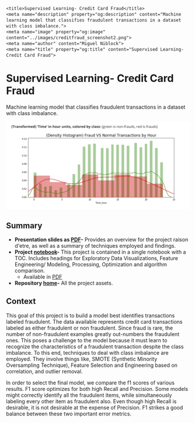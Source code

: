     <title>Supervised Learning- Credit Card Fraud</title>
    <meta name="description" property="og:description" content="Machine learning model that classifies fraudulent transactions in a dataset with class imbalance.">
    <meta name="image" property="og:image" content="../images/creditfraud_screenshot2.png">
    <meta name="author" content="Miguel Niblock">
    <meta name="title" property="og:title" content="Supervised Learning- Credit Card Fraud">

# Supervised Learning- Credit Card Fraud

Machine learning model that classifies fraudulent transactions in a dataset with class imbalance.

<span class="image main"><img src="../images/creditfraud_screenshot3.png" alt="banner" /></span>



## Summary

- **Presentation slides as [PDF](https://miguelniblock.github.io/Supervised-Learning_Credit-Card-Fraud/Slides_Presentation/Slides.Supervised-Learning_Credit-Card-Fraud.pdf)-** Provides an overview for the project raison d'etre, as well as a summary of techniques employed and findings.
- **Project [notebook](https://miguelniblock.github.io/Supervised-Learning_Credit-Card-Fraud/docs/index.html)-** This project is contained in a single notebook with a TOC. Includes headings for Exploratory Data Visualizations, Feature Engineering/ Modeling, Processing, Optimization and algorithm comparison. 
    - Available in [PDF](https://miguelniblock.github.io/Supervised-Learning_Credit-Card-Fraud/Deliverables/Full.Supervised_Learning-Credit_Card_Fraud.pdf)
- **Repository [home](https://github.com/MiguelNiblock/Supervised-Learning_Credit-Card-Fraud/)-** All the project assets.

## Context

This goal of this project is to build a model best identifies transactions labeled fraudulent. The data available represents credit card transactions labeled as either fraudulent or non fraudulent. Since fraud is rare, the number of non-fraudulent examples greatly out-numbers the fraudulent ones. This poses a challenge to the model because it must learn to recognize the characteristics of a fraudulent transaction despite the class imbalance. To this end, techniques to deal with class imbalance are employed. They involve things like, SMOTE (Synthetic Minority Oversampling Technique), Feature Selection and Engineering based on correlation, and outlier removal.

In order to select the final model, we compare the f1 scores of various results. F1 score optimizes for both high Recall and Precision. Some models might correctly identify all the fraudulent items, while simultaneously labeling every other item as fraudulent also. Even though high Recall is desirable, it is not desirable at the expense of Precision. F1 strikes a good balance between these two important error metrics.